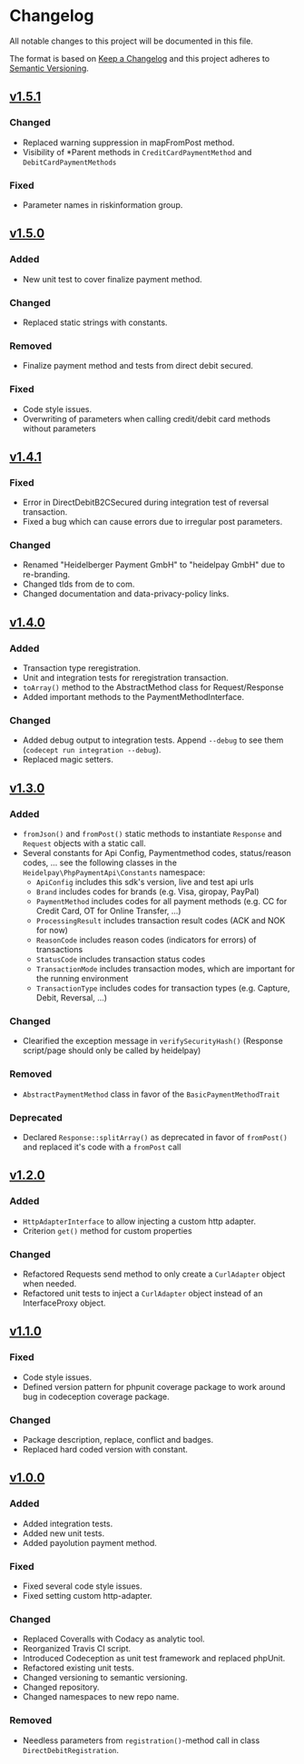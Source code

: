# Changelog
All notable changes to this project will be documented in this file.

The format is based on [Keep a Changelog](http://keepachangelog.com/en/1.0.0/) and this project adheres to [Semantic Versioning](http://semver.org/spec/v2.0.0.html).

## [v1.5.1][v1.5.1]
### Changed
- Replaced warning suppression in mapFromPost method.
- Visibility of *Parent methods in `CreditCardPaymentMethod` and `DebitCardPaymentMethods`

### Fixed
- Parameter names in riskinformation group.

## [v1.5.0][v1.5.0]
### Added
- New unit test to cover finalize payment method.

### Changed
- Replaced static strings with constants.

### Removed
- Finalize payment method and tests from direct debit secured.

### Fixed
- Code style issues.
- Overwriting of parameters when calling credit/debit card methods without parameters

## [v1.4.1][v1.4.1]
### Fixed
- Error in DirectDebitB2CSecured during integration test of reversal transaction.
- Fixed a bug which can cause errors due to irregular post parameters.

### Changed
- Renamed "Heidelberger Payment GmbH" to "heidelpay GmbH" due to re-branding.
- Changed tlds from de to com.
- Changed documentation and data-privacy-policy links.

## [v1.4.0][v1.4.0]
### Added
- Transaction type reregistration.
- Unit and integration tests for reregistration transaction.
- `toArray()` method to the AbstractMethod class for Request/Response
- Added important methods to the PaymentMethodInterface.

### Changed
- Added debug output to integration tests. Append `--debug` to see them (`codecept run integration --debug`).
- Replaced magic setters.

## [v1.3.0][v1.3.0]
### Added
- `fromJson()` and `fromPost()` static methods to instantiate `Response` and `Request` objects with a static call.
- Several constants for Api Config, Paymentmethod codes, status/reason codes, ... see the following classes in the `Heidelpay\PhpPaymentApi\Constants` namespace:
  - `ApiConfig` includes this sdk's version, live and test api urls
  - `Brand` includes codes for brands (e.g. Visa, giropay, PayPal)
  - `PaymentMethod` includes codes for all payment methods (e.g. CC for Credit Card, OT for Online Transfer, ...)
  - `ProcessingResult` includes transaction result codes (ACK and NOK for now)
  - `ReasonCode` includes reason codes (indicators for errors) of transactions
  - `StatusCode` includes transaction status codes
  - `TransactionMode` includes transaction modes, which are important for the running environment
  - `TransactionType` includes codes for transaction types (e.g. Capture, Debit, Reversal, ...)

### Changed
- Clearified the exception message in `verifySecurityHash()` (Response script/page should only be called by heidelpay)

### Removed
- `AbstractPaymentMethod` class in favor of the `BasicPaymentMethodTrait`

### Deprecated
- Declared `Response::splitArray()` as deprecated in favor of `fromPost()` and replaced it's code with a `fromPost` call


## [v1.2.0][v1.2.0]
### Added
- `HttpAdapterInterface` to allow injecting a custom http adapter.
- Criterion `get()` method for custom properties

### Changed
- Refactored Requests send method to only create a `CurlAdapter` object when needed.
- Refactored unit tests to inject a `CurlAdapter` object instead of an InterfaceProxy object.


## [v1.1.0][v1.1.0]
### Fixed
- Code style issues.
- Defined version pattern for phpunit coverage package to work around bug in codeception coverage package.

### Changed
- Package description, replace, conflict and badges.
- Replaced hard coded version with constant.


## [v1.0.0][v1.0.0]
### Added
- Added integration tests.
- Added new unit tests.
- Added payolution payment method.

### Fixed
- Fixed several code style issues.
- Fixed setting custom http-adapter.

### Changed
- Replaced Coveralls with Codacy as analytic tool.
- Reorganized Travis CI script.
- Introduced Codeception as unit test framework and replaced phpUnit.
- Refactored existing unit tests.
- Changed versioning to semantic versioning.
- Changed repository. 
- Changed namespaces to new repo name.

### Removed
- Needless parameters from `registration()`-method call in class `DirectDebitRegistration`.

[v1.0.0]: https://github.com/heidelpay/php-payment-api/tree/v1.0.0
[v1.1.0]: https://github.com/heidelpay/php-payment-api/compare/v1.0.0...v1.1.0
[v1.2.0]: https://github.com/heidelpay/php-payment-api/compare/v1.1.0...v1.2.0
[v1.3.0]: https://github.com/heidelpay/php-payment-api/compare/v1.2.0...v1.3.0
[v1.4.0]: https://github.com/heidelpay/php-payment-api/compare/v1.3.0...v1.4.0
[v1.4.1]: https://github.com/heidelpay/php-payment-api/compare/v1.4.0...v1.4.1
[v1.5.0]: https://github.com/heidelpay/php-payment-api/compare/v1.4.0...v1.5.0
[v1.5.1]: https://github.com/heidelpay/php-payment-api/compare/v1.5.0...v1.5.1
